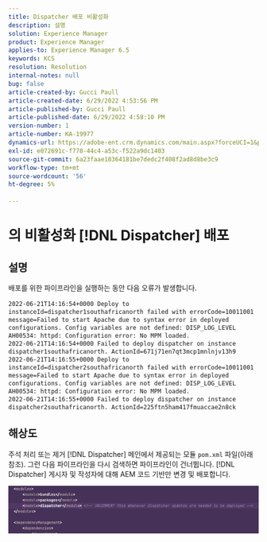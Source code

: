 ```yaml
---
title: Dispatcher 배포 비활성화
description: 설명
solution: Experience Manager
product: Experience Manager
applies-to: Experience Manager 6.5
keywords: KCS
resolution: Resolution
internal-notes: null
bug: false
article-created-by: Gucci Paull
article-created-date: 6/29/2022 4:53:56 PM
article-published-by: Gucci Paull
article-published-date: 6/29/2022 4:58:10 PM
version-number: 1
article-number: KA-19977
dynamics-url: https://adobe-ent.crm.dynamics.com/main.aspx?forceUCI=1&pagetype=entityrecord&etn=knowledgearticle&id=6a8d7e07-ccf7-ec11-bb3d-000d3a5b0558
exl-id: e072691c-f778-44c4-a53c-f522a9dc1403
source-git-commit: 6a23faae10364181be7dedc2f408f2ad8d8be3c9
workflow-type: tm+mt
source-wordcount: '56'
ht-degree: 5%

---
```


# 의 비활성화 [!DNL Dispatcher] 배포

## 설명


배포를 위한 파이프라인을 실행하는 동안 다음 오류가 발생합니다.

```
2022-06-21T14:16:54+0000 Deploy to instanceId=dispatcher1southafricanorth failed with errorCode=10011001 message=Failed to start Apache due to syntax error in deployed configurations. Config variables are not defined: DISP_LOG_LEVEL AH00534: httpd: Configuration error: No MPM loaded.
2022-06-21T14:16:54+0000 Failed to deploy dispatcher on instance dispatcher1southafricanorth. ActionId=671j71en7qt3mcp1mnlnjv13h9
2022-06-21T14:16:55+0000 Deploy to instanceId=dispatcher2southafricanorth failed with errorCode=10011001 message=Failed to start Apache due to syntax error in deployed configurations. Config variables are not defined: DISP_LOG_LEVEL AH00534: httpd: Configuration error: No MPM loaded.
2022-06-21T14:16:55+0000 Failed to deploy dispatcher on instance dispatcher2southafricanorth. ActionId=225ftn5ham417fmuaccae2n8ck
```

## 해상도

주석 처리 또는 제거 [!DNL Dispatcher] 메인에서 제공되는 모듈 `pom.xml` 파일(아래 참조). 그런 다음 파이프라인을 다시 검색하면 파이프라인이 건너뜁니다. [!DNL Dispatcher] 게시자 및 작성자에 대해 AEM 코드 기반만 변경 및 배포합니다.

![](assets/9dee138f-ccf7-ec11-bb3d-000d3a5b0558.png)
